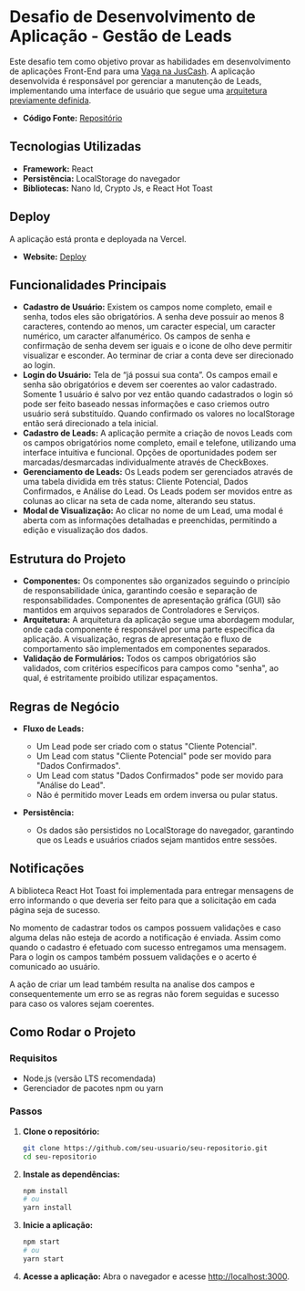# Desafio de Desenvolvimento de Aplicação - Gestão de Leads

Este desafio tem como objetivo provar as habilidades em desenvolvimento de aplicações Front-End para uma [Vaga na JusCash](./Descricao_Gupy_Vaga_JusCash.pdf). A aplicação desenvolvida é responsável por gerenciar a manutenção de Leads, implementando uma interface de usuário que segue uma [arquitetura previamente definida](./Teste_FullStack_JusCash.pdf).

- **Código Fonte:** [Repositório](https://github.com/dudafurtado/leads-juscash-web)

## Tecnologias Utilizadas

- **Framework:** React
- **Persistência:** LocalStorage do navegador
- **Bibliotecas:** Nano Id, Crypto Js, e React Hot Toast

## Deploy

A aplicação está pronta e deployada na Vercel.

- **Website:** [Deploy](https://leads-juscash-web.vercel.app/)

## Funcionalidades Principais

- **Cadastro de Usuário:** Existem os campos nome completo, email e senha, todos eles são obrigatórios. A senha deve possuir ao menos 8 caracteres, contendo ao menos, um caracter especial, um caracter numérico, um caracter alfanumérico. Os campos de senha e confirmação de senha devem ser iguais e o icone de olho deve permitir visualizar e esconder. Ao terminar de criar a conta deve ser direcionado ao login.
- **Login do Usuário:** Tela de “já possui sua contaˮ. Os campos email e senha são obrigatórios e devem ser coerentes ao valor cadastrado. Somente 1 usuário é salvo por vez então quando cadastrados o login só pode ser feito baseado nessas informações e caso criemos outro usuário será substituído. Quando confirmado os valores no localStorage então será direcionado a tela inicial.
- **Cadastro de Leads:** A aplicação permite a criação de novos Leads com os campos obrigatórios nome completo, email e telefone, utilizando uma interface intuitiva e funcional. Opções de oportunidades podem ser marcadas/desmarcadas individualmente através de CheckBoxes.
- **Gerenciamento de Leads:** Os Leads podem ser gerenciados através de uma tabela dividida em três status: Cliente Potencial, Dados Confirmados, e Análise do Lead. Os Leads podem ser movidos entre as colunas ao clicar na seta de cada nome, alterando seu status.
- **Modal de Visualização:** Ao clicar no nome de um Lead, uma modal é aberta com as informações detalhadas e preenchidas, permitindo a edição e visualização dos dados.

## Estrutura do Projeto

- **Componentes:** Os componentes são organizados seguindo o princípio de responsabilidade única, garantindo coesão e separação de responsabilidades. Componentes de apresentação gráfica (GUI) são mantidos em arquivos separados de Controladores e Serviços.
- **Arquitetura:** A arquitetura da aplicação segue uma abordagem modular, onde cada componente é responsável por uma parte específica da aplicação. A visualização, regras de apresentação e fluxo de comportamento são implementados em componentes separados.
- **Validação de Formulários:** Todos os campos obrigatórios são validados, com critérios específicos para campos como "senha", ao qual, é estritamente proibido utilizar espaçamentos.

## Regras de Negócio

- **Fluxo de Leads:**

  - Um Lead pode ser criado com o status "Cliente Potencial".
  - Um Lead com status "Cliente Potencial" pode ser movido para "Dados Confirmados".
  - Um Lead com status "Dados Confirmados" pode ser movido para "Análise do Lead".
  - Não é permitido mover Leads em ordem inversa ou pular status.

- **Persistência:**
  - Os dados são persistidos no LocalStorage do navegador, garantindo que os Leads e usuários criados sejam mantidos entre sessões.

## Notificações

A biblioteca React Hot Toast foi implementada para entregar mensagens de erro informando o que deveria ser feito para que a solicitação em cada página seja de sucesso.

No momento de cadastrar todos os campos possuem validações e caso alguma delas não esteja de acordo a notificação é enviada. Assim como quando o cadastro é efetuado com sucesso entregamos uma mensagem. Para o login os campos também possuem validações e o acerto é comunicado ao usuário.

A ação de criar um lead também resulta na analise dos campos e consequentemente um erro se as regras não forem seguidas e sucesso para caso os valores sejam coerentes.

## Como Rodar o Projeto

### Requisitos

- Node.js (versão LTS recomendada)
- Gerenciador de pacotes npm ou yarn

### Passos

1. **Clone o repositório:**

   ```bash
   git clone https://github.com/seu-usuario/seu-repositorio.git
   cd seu-repositorio
   ```

2. **Instale as dependências:**

   ```bash
   npm install
   # ou
   yarn install
   ```

3. **Inicie a aplicação:**

   ```bash
   npm start
   # ou
   yarn start
   ```

4. **Acesse a aplicação:**
   Abra o navegador e acesse <http://localhost:3000>.
